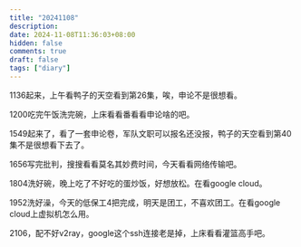 ```yaml
---
title: "20241108"
description: 
date: 2024-11-08T11:36:03+08:00
hidden: false
comments: true
draft: false
tags: ["diary"]
---
```

1136起来，上午看鸭子的天空看到第26集，唉，申论不是很想看。

1200吃完午饭洗完碗，上床看看番看看申论啥的吧。

1549起来了，看了一套申论卷，军队文职可以报名还没报，鸭子的天空看到第40集不是很想看下去了。

1656写完批判，搜搜看看莫名其妙费时间，今天看看网络传输吧。

1804洗好碗，晚上吃了不好吃的蛋炒饭，好想放松。在看google cloud。

1952洗好澡，今天的低保工4把完成，明天是团工，不喜欢团工。在看google cloud上虚拟机怎么用。

2106，配不好v2ray，google这个ssh连接老是掉，上床看看灌篮高手吧。
